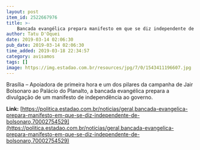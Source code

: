 ```yaml
---
layout: post
item_id: 2522667976
title: >-
    Bancada evangélica prepara manifesto em que se diz independente de Bolsonaro
author: Tatu D'Oquei
date: 2019-03-14 02:06:30
pub_date: 2019-03-14 02:06:30
time_added: 2019-03-18 22:34:57
category: avisamos
tags: []
image: https://img.estadao.com.br/resources/jpg/7/0/1543411196607.jpg
---
```


Brasília – Apoiadora de primeira hora e um dos pilares da campanha de Jair Bolsonaro ao Palácio do Planalto, a bancada evangélica prepara a divulgação de um manifesto de independência ao governo.

**Link:** [https://politica.estadao.com.br/noticias/geral,bancada-evangelica-prepara-manifesto-em-que-se-diz-independente-de-bolsonaro,70002754529](https://politica.estadao.com.br/noticias/geral,bancada-evangelica-prepara-manifesto-em-que-se-diz-independente-de-bolsonaro,70002754529)

